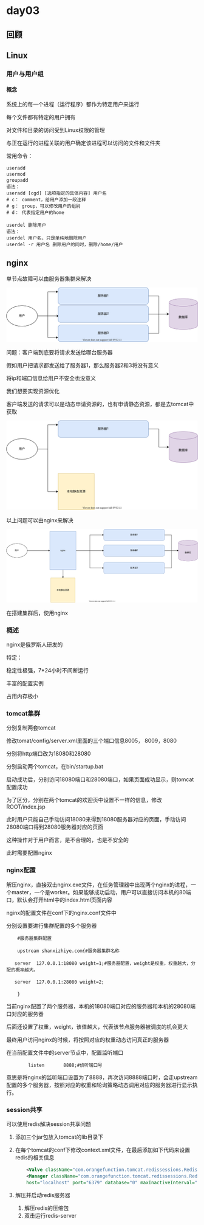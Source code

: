 # day03

## 回顾

## Linux

### 用户与用户组

#### 概念

 系统上的每一个进程（运行程序）都作为特定用户来运行

 每个文件都有特定的用户拥有

 对文件和目录的访问受到Linux权限的管理

 与正在运行的进程关联的用户确定该进程可以访问的文件和文件夹

 常用命令：

 ```shell
 useradd
 usermod
 groupadd
 语法：
 useradd [cgd] [选项指定的具体内容] 用户名 
 # c： comment，给用户添加一段注释
 # g： group，可以修改用户的组别
 # d： 代表指定用户的home
 
 userdel 删除用户
 语法：
 userdel 用户名，只是单纯地删除用户
 userdel -r 用户名 删除用户的同时，删除/home/用户
 ```

## nginx

 单节点故障可以由服务器集群来解决

 ![](imgs\nginx.svg)

 问题：客户端到底要将请求发送给哪台服务器

 假如用户把请求都发送给了服务器1，那么服务器2和3将没有意义

 将ip和端口信息给用户不安全也没意义

 我们想要实现资源优化

 客户端发送的请求可以是动态申请资源的，也有申请静态资源，都是去tomcat中获取

 ![](imgs\nginx02.svg)

 以上问题可以由nginx来解决

 ![](imgs\nginx03.svg)

 在搭建集群后，使用nginx

### 概述

 nginx是俄罗斯人研发的

 特定：

 稳定性极强，7*24小时不间断运行

 丰富的配置实例

 占用内存极小

### tomcat集群

 分别复制两套tomcat

 修改tomat/config/server.xml里面的三个端口信息8005， 8009，8080

 分别将http端口改为18080和28080

 分别启动两个tomcat，在bin/startup.bat

 启动成功后，分别访问18080端口和28080端口，如果页面成功显示，则tomcat配置成功

 为了区分，分别在两个tomcat的欢迎页中设置不一样的信息，修改ROOT/index.jsp

 此时用户只能自己手动访问18080来得到18080服务器对应的页面，手动访问28080端口得到28080服务器对应的页面

 这种操作对于用户而言，是不合理的，也是不安全的

 此时需要配置nginx

### nginx配置

 解压nginx，直接双击nginx.exe文件，在任务管理器中出现两个nginx的进程，一个master，一个是worker。如果能够成功启动，用户可以直接访问本机的80端口，默认会打开html中的index.html页面内容

 nginx的配置文件在conf下的nginx.conf文件中

 分别设置要进行集群配置的多个服务器

 ```
     #服务器集群配置
 
     upstream shanxizhiye.com{#服务器集群名称
 
 	server	127.0.0.1:18080 weight=1;#服务器配置，weight是权重，权重越大，分配的概率越大。
 
 	server	127.0.0.1:28080 weight=2;
 
     }
 ```

 当前nginx配置了两个服务器，本机的18080端口对应的服务器和本机的28080端口对应的服务器

 后面还设置了权重，weight，该值越大，代表该节点服务器被调度的机会更大

 最终用户访问nginx的时候，将按照对应的权重动态访问真正的服务器

 在当前配置文件中的server节点中，配置监听端口

 ```
         listen       8888;#侦听端口号
 ```

 意思是将nginx的监听端口设置为了8888，再次访问8888端口时，会走upstream配置的多个服务器，按照对应的权重和轮询策略动态调用对应的服务器进行显示执行。

### session共享

 可以使用redis解决session共享问题

 1. 添加三个jar包放入tomcat的lib目录下

 2. 在每个tomcat的conf下修改context.xml文件，在最后添加如下代码来设置redis的相关信息

    ```xml
        <Valve className="com.orangefunction.tomcat.redissessions.RedisSessionHandlerValve" />
    	<Manager className="com.orangefunction.tomcat.redissessions.RedisSessionManager"
        host="localhost" port="6379" database="0" maxInactiveInterval="60" />
    
    ```

 3. 解压并启动redis服务器

    1. 解压redis的压缩包
    2. 双击运行redis-server


